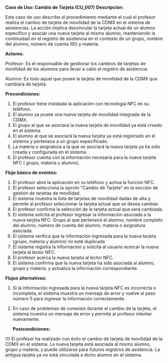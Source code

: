 ﻿**Caso de Uso: Cambio de Tarjeta (CU\_007)** **Descripción:** 

Este caso de uso describe el procedimiento mediante el cual el profesor realiza el cambio de tarjeta de movilidad de la CDMX en el sistema de asistencias. La acción implica desvincular la tarjeta actual de un alumno específico y asociar una nueva tarjeta al mismo alumno, manteniendo la continuidad en el registro de asistencia en el contexto de un grupo, nombre del alumno, número de cuenta (ID) y materia. 

**Actores:** 

Profesor: Es el responsable de gestionar los cambios de tarjetas de movilidad de  los alumnos para llevar a cabo el registro de asistencia. 

Alumno: Es todo aquel que posee la tarjeta de movilidad de la CDMX que cambiara de tarjeta. 

**Precondiciones:** 

1) El profesor tiene instalada la aplicación con tecnología NFC en su teléfono. 
1) El alumno ya posee una nueva tarjeta de movilidad integrada de la CDMX. 
1) El grupo al que se asociará la nueva tarjeta de movilidad ya está creado en el sistema. 
1) El alumno al que se asociará la nueva tarjeta ya está registrado en el sistema y pertenece a un grupo especificado. 
1) La materia o asignatura a la que se asociará la nueva tarjeta ya ha sido creada y configurada en el sistema. 
1) El profesor cuenta con la información necesaria para la nueva tarjeta NFC ( grupo, materia y alumno). 

**Flujo básico de eventos:** 

1) El profesor abre la aplicación en su teléfono y activa la función NFC. 
1) El profesor selecciona la opción "Cambio de Tarjeta" en la sección de gestión de tarjetas de movilidad. 
1) El sistema muestra la lista de tarjetas de movilidad dadas de alta y permite al profesor seleccionar la tarjeta actual que se desea cambiar. 
1) El profesor confirma la selección de la tarjeta actual que será cambiada. 
1) El sistema solicita al profesor ingresar la información asociada a la nueva tarjeta NFC: Grupo al que pertenece el alumno, nombre completo del alumno, número de cuenta del alumno, materia o asignatura asociada. 
1) El sistema verifica que la información ingresada para la nueva tarjeta (grupo, materia y alumno) no esté duplicada 
1) El sistema registra la información y solicita al usuario acercar la nueva tarjeta al lector NFC. 
1) El profesor acerca la nueva tarjeta al lector NFC. 
1) El sistema confirma que la nueva tarjeta ha sido asociada al alumno, grupo y materia, y actualiza la información correspondiente. 

**Flujos alternativos:** 

1) Si la información ingresada para la nueva tarjeta NFC es incorrecta o incompleta, el sistema muestra un mensaje de error y vuelve al paso número 5 para ingresar la información correctamente. 
1) En caso de problemas de conexión durante el cambio de la tarjeta, el sistema muestra un mensaje de error y permite al profesor intentar nuevamente. 

   **Postcondiciones:** 

\1)    El profesor ha realizado con éxito el cambio de tarjeta de movilidad de la CDMX en el sistema\. La nueva tarjeta está asociada al mismo alumno, grupo y materia, y puede utilizarse para futuros registros de asistencia\. La antigua tarjeta ya no está vinculada a dicho alumno en el sistema\. 
